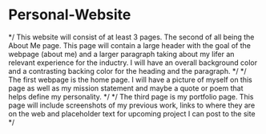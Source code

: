 # Personal-Website

*/ This website will consist of at least 3 pages. The second of all being the About Me page. This page will contain a large header with the goal of the webpage (about me) and a larger paragraph taking about my lifer an relevant experience for the inductry. I will have an overall background color and a contrasting backing color for the heading and the paragraph. */
*/ The first webpage is the home page. I will have a picture of myself on this page as well as my mission statement and maybe a quote or poem that helps define my personality. */
*/ The third page is my portfolio page. This page will include screenshots of my previous work, links to where they are on the web and placeholder text for upcoming project I can post to the site */
